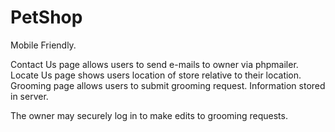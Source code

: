 # PetShop
Mobile Friendly.

Contact Us page allows users to send e-mails to owner via phpmailer.
Locate Us page shows users location of store relative to their location.
Grooming page allows users to submit grooming request. Information stored in server.

The owner may securely log in to make edits to grooming requests.

